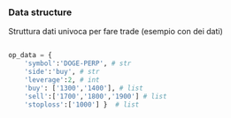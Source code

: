 
### Data structure
Struttura dati univoca per fare trade (esempio con dei dati)
``` python

op_data = {
    'symbol':'DOGE-PERP', # str
    'side':'buy', # str
    'leverage':2, # int
    'buy': ['1300','1400'], # list
    'sell':['1700','1800','1900'] # list
    'stoploss':['1000'] }  # list
```


